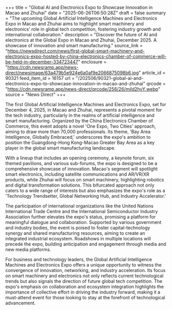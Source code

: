 +++
title = "Global AI and Electronics Expo to Showcase Innovation in Macao and Zhuhai"
date = "2025-06-26T06:50:28Z"
draft = false
summary = "The upcoming Global Artificial Intelligence Machines and Electronics Expo in Macao and Zhuhai aims to highlight smart machinery and electronics' role in global tech competition, fostering industry growth and international collaboration."
description = "Discover the future of AI and electronics at the Global Expo in Macao and Zhuhai, December 2025. A showcase of innovation and smart manufacturing."
source_link = "https://newsdirect.com/news/first-global-smart-machinery-and-electronics-expo-hosted-by-china-electronics-chamber-of-commerce-will-be-held-in-december-334723447"
enclosure = "https://cdn.newsramp.app/news-direct/newsimage/63a479b5e924e6a0af9e2066875098b6.jpg"
article_id = 90321
feed_item_id = 16157
url = "/202506/90321-global-ai-and-electronics-expo-to-showcase-innovation-in-macao-and-zhuhai"
qrcode = "https://cdn.newsramp.app/news-direct/qrcode/256/26/mild2hyY.webp"
source = "News Direct"
+++

<p>The first Global Artificial Intelligence Machines and Electronics Expo, set for December 4, 2025, in Macao and Zhuhai, represents a pivotal moment for the tech industry, particularly in the realms of artificial intelligence and smart manufacturing. Organized by the China Electronics Chamber of Commerce, this event adopts a novel 'One Expo, Two Cities' approach, aiming to draw more than 70,000 professionals. Its theme, 'Bay Area Intelligence, Globally Embraced,' underscores the expo's ambition to position the Guangdong-Hong Kong-Macao Greater Bay Area as a key player in the global smart manufacturing landscape.</p><p>With a lineup that includes an opening ceremony, a keynote forum, six themed pavilions, and various sub-forums, the expo is designed to be a comprehensive showcase of innovation. Macao's segment will spotlight smart electronics, including satellite communications and AR/VR/XR products, while Zhuhai will focus on smart machinery, highlighting robotics and digital transformation solutions. This bifurcated approach not only caters to a wide range of interests but also emphasizes the expo's role as a 'Technology Trendsetter, Global Networking Hub, and Industry Accelerator.'</p><p>The participation of international organizations like the United Nations International Trade Centre and the International Semiconductor Industry Association further elevates the expo's status, promising a platform for meaningful dialogue and collaboration. Supported by various government and industry bodies, the event is poised to foster capital-technology synergy and shared manufacturing resources, aiming to create an integrated industrial ecosystem. Roadshows in multiple locations will precede the expo, building anticipation and engagement through media and new media platforms.</p><p>For business and technology leaders, the Global Artificial Intelligence Machines and Electronics Expo offers a unique opportunity to witness the convergence of innovation, networking, and industry acceleration. Its focus on smart machinery and electronics not only reflects current technological trends but also signals the direction of future global tech competition. The expo's emphasis on collaboration and ecosystem integration highlights the importance of collective effort in driving the industry forward, making it a must-attend event for those looking to stay at the forefront of technological advancement.</p>